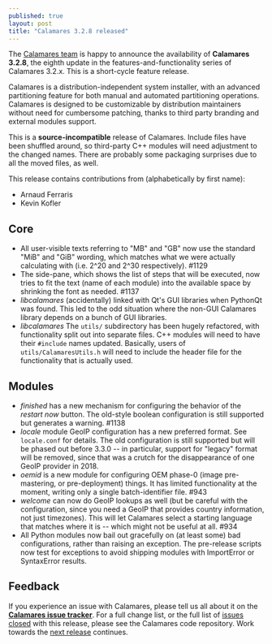 ```yaml
---
published: true
layout: post
title: "Calamares 3.2.8 released"
---
```

The [Calamares team](https://calamares.io/team/) is happy to announce the
availability of **Calamares 3.2.8**, the eighth update in
the features-and-functionality series of Calamares 3.2.x.
This is a short-cycle feature release.

Calamares is a distribution-independent system installer, with an advanced
partitioning feature for both manual and automated partitioning operations.
Calamares is designed to be customizable by distribution maintainers without
need for cumbersome patching, thanks to third party branding and external
modules support.

<!--more-->
This is a **source-incompatible** release of Calamares. Include files
have been shuffled around, so third-party C++ modules will need
adjustment to the changed names. There are probably some packaging surprises
due to all the moved files, as well.

This release contains contributions from (alphabetically by first name):
 - Arnaud Ferraris
 - Kevin Kofler

## Core ##

 - All user-visible texts referring to "MB" and "GB" now use the standard
   "MiB" and "GiB" wording, which matches what we were actually calculating
   with (i.e. 2^20 and 2^30 respectively). #1129
 - The side-pane, which shows the list of steps that will be executed,
   now tries to fit the text (name of each module) into the available space
   by shrinking the font as needed. #1137
 - *libcalamares* (accidentally) linked with Qt's GUI libraries when
   PythonQt was found. This led to the odd situation where the non-GUI
   Calamares library depends on a bunch of GUI libraries.
 - *libcalamares* The `utils/` subdirectory has been hugely refactored,
   with functionality split out into separate files. C++ modules will
   need to have their `#include` names updated. Basically, users of
   `utils/CalamaresUtils.h` will need to include the header file for
   the functionality that is actually used.

## Modules ##

 - *finished* has a new mechanism for configuring the behavior of the
   *restart now* button. The old-style boolean configuration is still
   supported but generates a warning. #1138
 - *locale* module GeoIP configuration has a new preferred format.
   See `locale.conf` for details. The old configuration is still
   supported but will be phased out before 3.3.0 -- in particular,
   support for "legacy" format will be removed, since that was a
   crutch for the disappearance of one GeoIP provider in 2018.
 - *oemid* is a new module for configuring OEM phase-0 (image pre-mastering,
   or pre-deployment) things. It has limited functionality at the moment,
   writing only a single batch-identifier file. #943
 - *welcome* can now do GeoIP lookups as well (but be careful with the
   configuration, since you need a GeoIP that provides country information,
   not just timezones). This will let Calamares select a starting language
   that matches where it is -- which might not be useful at all. #934
 - All Python modules now bail out gracefully on (at least some) bad
   configurations, rather than raising an exception. The pre-release
   scripts now test for exceptions to avoid shipping modules with
   ImportError or SyntaxError results.

## Feedback ##

If you experience an issue with Calamares, please tell us all about it
on the [**Calamares issue tracker**][1]. For a full change list, or
the full list of [issues closed][2] with this release, please see the
Calamares code repository. Work towards the [next release][3] continues.

[1]: https://github.com/calamares/calamares/issues
[2]: https://github.com/calamares/calamares/issues?q=milestone%3Av3.2.7
[3]: https://github.com/calamares/calamares/milestone/52
